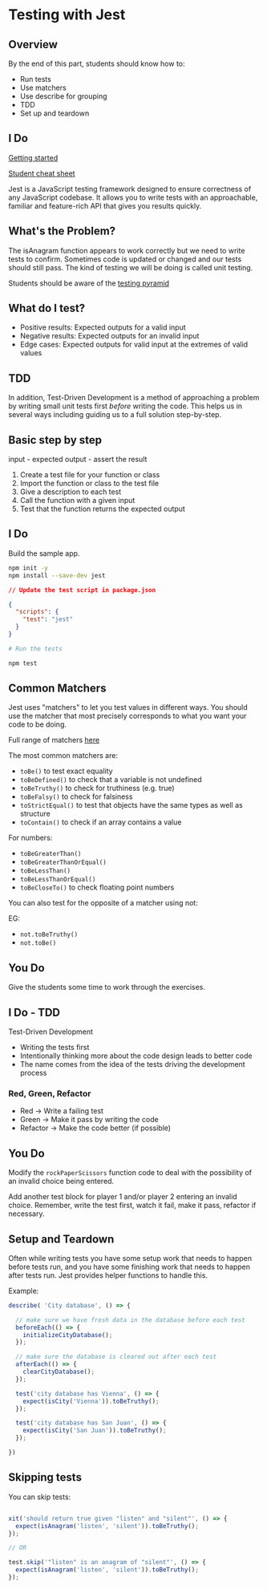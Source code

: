 # Testing with Jest

## Overview 

   By the end of this part, students should know how to:

   - Run tests
   - Use matchers
   - Use describe for grouping
   - TDD
   - Set up and teardown

## I Do

<a href="https://jestjs.io/docs/getting-started">Getting started</a>

<a href="../cheat_sheet.md">Student cheat sheet</a>

Jest is a JavaScript testing framework designed to ensure correctness of any JavaScript codebase. It allows you to write tests with an approachable, familiar and feature-rich API that gives you results quickly.

## What's the Problem?

The isAnagram function appears to work correctly but we need to write tests to confirm. Sometimes code is updated or changed and our tests should still pass. The kind of testing we will be doing is called unit testing.

Students should be aware of the <a href="https://martinfowler.com/articles/practical-test-pyramid.html">testing pyramid</a>

## What do I test?

- Positive results: Expected outputs for a valid input
- Negative results: Expected outputs for an invalid input
- Edge cases: Expected outputs for valid input at the extremes of valid values


## TDD

In addition, Test-Driven Development is a method of approaching a problem by writing small unit tests first *before* writing the code. This helps us in several ways including guiding us to a full solution step-by-step.

## Basic step by step

input - expected output - assert the result

1. Create a test file for your function or class
2. Import the function or class to the test file
3. Give a description to each test
4. Call the function with a given input
5. Test that the function returns the expected output

## I Do

Build the sample app.

```bash
npm init -y
npm install --save-dev jest
```

```json
// Update the test script in package.json

{
  "scripts": {
    "test": "jest"
  }
}
```

```bash
# Run the tests

npm test
```

## Common Matchers

Jest uses "matchers" to let you test values in different ways. You should use the matcher that most precisely corresponds to what you want your code to be doing.

Full range of matchers <a href="https://jestjs.io/docs/expect">here</a>

The most common matchers are:

- `toBe()` to test exact equality
- `toBeDefined()` to check that a variable is not undefined
- `toBeTruthy()` to check for truthiness (e.g. true)
- `toBeFalsy()` to check for falsiness
- `toStrictEqual()` to test that objects have the same types as well as structure
- `toContain()` to check if an array contains a value

For numbers:

- `toBeGreaterThan()`
- `toBeGreaterThanOrEqual()`
- `toBeLessThan()`
- `toBeLessThanOrEqual()`
- `toBeCloseTo()` to check floating point numbers

You can also test for the opposite of a matcher using not:

EG:

- `not.toBeTruthy()`
- `not.toBe()`


## You Do

Give the students some time to work through the exercises.

## I Do - TDD

Test-Driven Development

- Writing the tests first  
- Intentionally thinking more about the code design leads to better code
- The name comes from the idea of the tests driving the development process

### Red, Green, Refactor

- Red -> Write a failing test
- Green -> Make it pass by writing the code
- Refactor -> Make the code better (if possible)


## You Do

Modify the `rockPaperScissors` function code to deal with the possibility of an invalid choice being entered. 

Add another test block for player 1 and/or player 2 entering an invalid choice. Remember, write the test first, watch it fail, make it pass, refactor if necessary.


## Setup and Teardown

Often while writing tests you have some setup work that needs to happen before tests run, and you have some finishing work that needs to happen after tests run. Jest provides helper functions to handle this.

Example:

```js
describe( 'City database', () => {

  // make sure we have fresh data in the database before each test
  beforeEach(() => {
    initializeCityDatabase();
  });

  // make sure the database is cleared out after each test
  afterEach(() => {
    clearCityDatabase();
  });

  test('city database has Vienna', () => {
    expect(isCity('Vienna')).toBeTruthy();
  });

  test('city database has San Juan', () => {
    expect(isCity('San Juan')).toBeTruthy();
  });

})

```

## Skipping tests

You can skip tests:

```js

xit('should return true given "listen" and "silent"', () => {
  expect(isAnagram('listen', 'silent')).toBeTruthy();
});

// OR

test.skip('"listen" is an anagram of "silent"', () => {
  expect(isAnagram('listen', 'silent')).toBeTruthy();
});

```